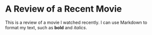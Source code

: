 
# A Review of a Recent Movie

This is a review of a movie I watched recently. I can use Markdown to format my text, such as **bold** and *italics*.
